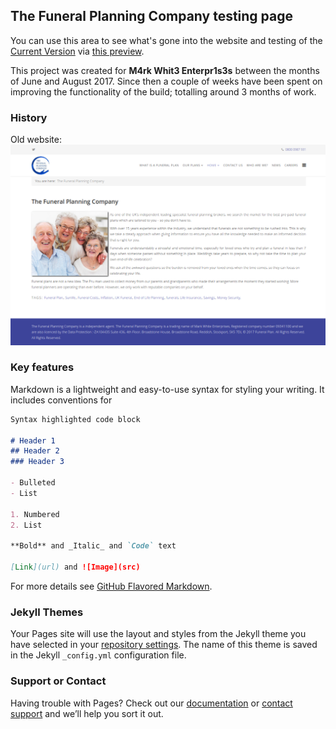 ## The Funeral Planning Company testing page

You can use this area to see what's gone into the website and testing of the [Current Version](https://showcase-joz.github.io/tfpc-static2/) via [this preview](https://showcase-joz.github.io/tfpc-static2/).

This project was created for **M4rk Whit3 Enterpr1s3s** between the months of June and August 2017. Since then a couple of weeks have been spent on improving the functionality of the build; totalling around 3 months of work.

### History

Old website: 
![alt text][oldSite]

[oldSite]: https://github.com/Showcase-Joz/tfpc-static2/blob/master/5600412014215168.png "Old the funeral planning company website"

### Key features

Markdown is a lightweight and easy-to-use syntax for styling your writing. It includes conventions for

```markdown
Syntax highlighted code block

# Header 1
## Header 2
### Header 3

- Bulleted
- List

1. Numbered
2. List

**Bold** and _Italic_ and `Code` text

[Link](url) and ![Image](src)
```

For more details see [GitHub Flavored Markdown](https://guides.github.com/features/mastering-markdown/).

### Jekyll Themes

Your Pages site will use the layout and styles from the Jekyll theme you have selected in your [repository settings](https://github.com/Showcase-Joz/tfpc-static2/settings). The name of this theme is saved in the Jekyll `_config.yml` configuration file.

### Support or Contact

Having trouble with Pages? Check out our [documentation](https://help.github.com/categories/github-pages-basics/) or [contact support](https://github.com/contact) and we’ll help you sort it out.
